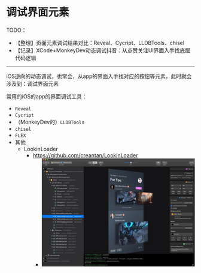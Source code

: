 # 调试界面元素

TODO：

* 【整理】页面元素调试结果对比：Reveal、Cycript、LLDBTools、chisel
* 【记录】XCode+MonkeyDev动态调试抖音：从点赞关注UI界面入手找底层代码逻辑

---

iOS逆向的动态调试，也常会，从app的界面入手找对应的按钮等元素，此时就会涉及到：调试界面元素

常用的iOS的app的界面调试工具：

* `Reveal`
* `Cycript`
* （MonkeyDev的）`LLDBTools`
* `chisel`
* `FLEX`
* 其他
  * LookinLoader
    * https://github.com/creantan/LookinLoader
      * ![lookinloader_preview](../assets/img/lookinloader_preview.jpg)
